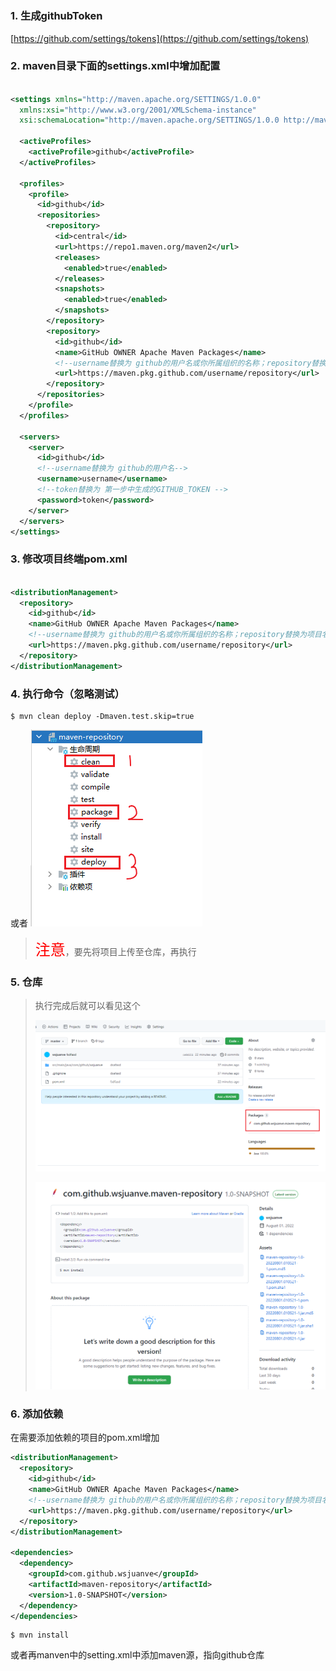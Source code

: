 #

### 1. 生成githubToken

[https://github.com/settings/tokens](https://github.com/settings/tokens)

### 2. maven目录下面的settings.xml中增加配置

```xml

<settings xmlns="http://maven.apache.org/SETTINGS/1.0.0"
  xmlns:xsi="http://www.w3.org/2001/XMLSchema-instance"
  xsi:schemaLocation="http://maven.apache.org/SETTINGS/1.0.0 http://maven.apache.org/xsd/settings-1.0.0.xsd">

  <activeProfiles>
    <activeProfile>github</activeProfile>
  </activeProfiles>

  <profiles>
    <profile>
      <id>github</id>
      <repositories>
        <repository>
          <id>central</id>
          <url>https://repo1.maven.org/maven2</url>
          <releases>
            <enabled>true</enabled>
          </releases>
          <snapshots>
            <enabled>true</enabled>
          </snapshots>
        </repository>
        <repository>
          <id>github</id>
          <name>GitHub OWNER Apache Maven Packages</name>
          <!--username替换为 github的用户名或你所属组织的名称；repository替换为项目名称-->
          <url>https://maven.pkg.github.com/username/repository</url>
        </repository>
      </repositories>
    </profile>
  </profiles>

  <servers>
    <server>
      <id>github</id>
      <!--username替换为 github的用户名-->
      <username>username</username>
      <!--token替换为 第一步中生成的GITHUB_TOKEN -->
      <password>token</password>
    </server>
  </servers>
</settings>
```

### 3. 修改项目终端pom.xml

```xml

<distributionManagement>
  <repository>
    <id>github</id>
    <name>GitHub OWNER Apache Maven Packages</name>
    <!--username替换为 github的用户名或你所属组织的名称；repository替换为项目名称-->
    <url>https://maven.pkg.github.com/username/repository</url>
  </repository>
</distributionManagement>
```

### 4. 执行命令（忽略测试）

```shell
$ mvn clean deploy -Dmaven.test.skip=true
```

或者
![img.png](img/img_2022-08-01_09-24-37.png)


> <font style="color : #ff0000" size="5">注意</font>，要先将项目上传至仓库，再执行

### 5. 仓库

> 执行完成后就可以看见这个
>
> ![img.png](img/img_2022-08-01_09-28-35.png)
>
> ![img.png](img/img_2022-08-01_09-30-35.png)

### 6. 添加依赖

在需要添加依赖的项目的pom.xml增加

```xml
<distributionManagement>
  <repository>
    <id>github</id>
    <name>GitHub OWNER Apache Maven Packages</name>
    <!--username替换为 github的用户名或你所属组织的名称；repository替换为项目名称-->
    <url>https://maven.pkg.github.com/username/repository</url>
  </repository>
</distributionManagement>

<dependencies>
  <dependency>
    <groupId>com.github.wsjuanve</groupId>
    <artifactId>maven-repository</artifactId>
    <version>1.0-SNAPSHOT</version>
  </dependency>
</dependencies>
```
```shell
$ mvn install
```

或者再manven中的setting.xml中添加maven源，指向github仓库

